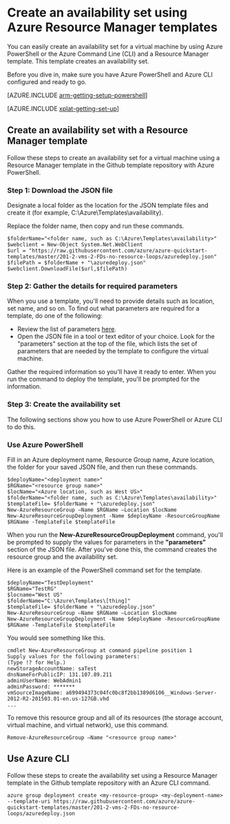 <properties 
	pageTitle="Create an availability set using Azure Resource Manager templates" 
	description="Describes how to use the availability set template and includes template syntax" 
	services="virtual-machines" 
	documentationCenter="" 
	authors="KBDAzure" 
	manager="timlt" 
	editor=""/>

<tags 
	ms.service="virtual-machines" 
	ms.workload="infrastructure-services" 
	ms.tgt_pltfrm="na" 
	ms.devlang="na" 
	ms.topic="article" 
	ms.date="05/04/2015" 
	ms.author="kathydav"/>

# Create an availability set using Azure Resource Manager templates

You can easily create an availability set for a virtual machine by using Azure PowerShell or the Azure Command Line (CLI) and a Resource Manager template. This template creates an availability set.
 
Before you dive in, make sure you have Azure PowerShell and Azure CLI configured and ready to go.

[AZURE.INCLUDE [arm-getting-setup-powershell](../../includes/arm-getting-setup-powershell.md)]

[AZURE.INCLUDE [xplat-getting-set-up](../../includes/xplat-getting-set-up.md)]


## Create an availability set with a Resource Manager template

Follow these steps to create an availability set for a virtual machine using a Resource Manager template in the Github template repository with Azure PowerShell.

### Step 1: Download the JSON file

Designate a local folder as the location for the JSON template files and create it (for example, C:\Azure\Templates\availability).

Replace the folder name, then copy and run these commands.

	$folderName="<folder name, such as C:\Azure\Templates\availability>"
	$webclient = New-Object System.Net.WebClient
	$url = "https://raw.githubusercontent.com/azure/azure-quickstart-templates/master/201-2-vms-2-FDs-no-resource-loops/azuredeploy.json"
	$filePath = $folderName + "\azuredeploy.json"
	$webclient.DownloadFile($url,$filePath) 

### Step 2: Gather the details for required parameters

When you use a template, you'll need to provide details such as location, set name, and so on. To find out what parameters are required for a template, do one of the following:

- Review the list of parameters [here](http://azure.microsoft.com/documentation/templates/201-2-vms-2-FDs-no-resource-loops/).
- Open the JSON file in a tool or text editor of your choice. Look for the "parameters" section at the top of the file, which lists the set of parameters that are needed by the template to configure the virtual machine. 

Gather the required information so you'll have it ready to enter. When you run the command to deploy the template, you'll be prompted for the information.

### Step 3: Create the availability set

The following sections show you how to use Azure PowerShell or Azure CLI to do this.

### Use Azure PowerShell

Fill in an Azure deployment name, Resource Group name, Azure location, the folder for your saved JSON file, and then run these commands.

	$deployName="<deployment name>"
	$RGName="<resource group name>"
	$locName="<Azure location, such as West US>"
	$folderName="<folder name, such as C:\Azure\Templates\availability>" 
	$templateFile= $folderName + "\azuredeploy.json"
	New-AzureResourceGroup –Name $RGName –Location $locName
	New-AzureResourceGroupDeployment -Name $deployName -ResourceGroupName $RGName -TemplateFile $templateFile

When you run the **New-AzureResourceGroupDeployment** command, you'll be prompted to supply the values for parameters in the **"parameters"** section of the JSON file. After you've done this, the command creates the resource group and the availability set. 

Here is an example of the PowerShell command set for the template.

	$deployName="TestDeployment"
	$RGName="TestRG"
	$locname="West US"
	$folderName="C:\Azure\Templates\[thing]"
	$templateFile= $folderName + "\azuredeploy.json"
	New-AzureResourceGroup –Name $RGName –Location $locName
	New-AzureResourceGroupDeployment -Name $deployName -ResourceGroupName $RGName -TemplateFile $templateFile

You would see something like this.

	cmdlet New-AzureResourceGroup at command pipeline position 1
	Supply values for the following parameters:
	(Type !? for Help.)
	newStorageAccountName: saTest
	dnsNameForPublicIP: 131.107.89.211
	adminUserName: WebAdmin1
	adminPassword: *******
	vmSourceImageName: a699494373c04fc0bc8f2bb1389d6106__Windows-Server-2012-R2-201503.01-en.us-127GB.vhd
	...

To remove this resource group and all of its resources (the storage account, virtual machine, and virtual network), use this command.

	Remove-AzureResourceGroup –Name "<resource group name>"


## Use Azure CLI

Follow these steps to create the availability set using a Resource Manager template in the Github template repository with an Azure CLI command.

	azure group deployment create <my-resource-group> <my-deployment-name> --template-uri https://raw.githubusercontent.com/azure/azure-quickstart-templates/master/201-2-vms-2-FDs-no-resource-loops/azuredeploy.json





 
